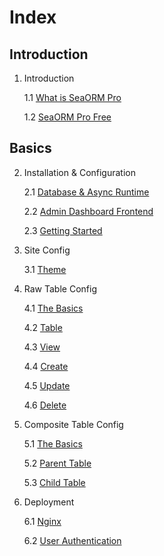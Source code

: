 # Index

## Introduction

1. Introduction

    1.1 [What is SeaORM Pro](01-introduction/01-sea-orm-pro.md)

    1.2 [SeaORM Pro Free](01-introduction/02-sea-orm-pro-free.md)

## Basics

2. Installation & Configuration

    2.1 [Database & Async Runtime](02-install-and-config/01-database.md)

    2.2 [Admin Dashboard Frontend](02-install-and-config/02-frontend.md)

    2.3 [Getting Started](02-install-and-config/03-getting-started.md)

3. Site Config

    3.1 [Theme](03-site-config/01-theme.md)

4. Raw Table Config

    4.1 [The Basics](04-raw-table-config/01-basics.md)

    4.2 [Table](04-raw-table-config/02-table.md)

    4.3 [View](04-raw-table-config/03-view.md)

    4.4 [Create](04-raw-table-config/04-create.md)

    4.5 [Update](04-raw-table-config/05-update.md)

    4.6 [Delete](04-raw-table-config/06-delete.md)

5. Composite Table Config

    5.1 [The Basics](05-composite-table-config/01-basics.md)

    5.2 [Parent Table](05-composite-table-config/02-parent-table.md)

    5.3 [Child Table](05-composite-table-config/03-child-table.md)

6. Deployment

    6.1 [Nginx](06-deployment/01-nginx.md)

    6.2 [User Authentication](06-deployment/02-user-auth.md)
